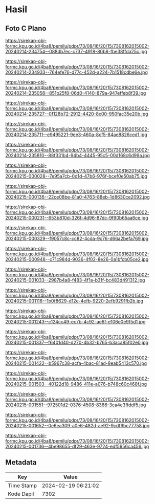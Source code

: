 # Hasil

## Foto C Plano

https://sirekap-obj-formc.kpu.go.id/4ba8/pemilu/pdpr/73/08/16/20/15/7308162015002-20240214-234754--088db7ec-c737-4918-80b8-fbe38ffda25c.jpg

https://sirekap-obj-formc.kpu.go.id/4ba8/pemilu/pdpr/73/08/16/20/15/7308162015002-20240214-234933--764efe76-d77c-452d-a224-7b1518cdbe6e.jpg

https://sirekap-obj-formc.kpu.go.id/4ba8/pemilu/pdpr/73/08/16/20/15/7308162015002-20240214-235058--851b25f8-06d0-4140-879a-947effeb8f39.jpg

https://sirekap-obj-formc.kpu.go.id/4ba8/pemilu/pdpr/73/08/16/20/15/7308162015002-20240214-235727--0f128b72-2912-4420-8c00-950fac35e20b.jpg

https://sirekap-obj-formc.kpu.go.id/4ba8/pemilu/pdpr/73/08/16/20/15/7308162015002-20240214-235711--e9495221-9ee3-460a-8cf5-84ae8826ced1.jpg

https://sirekap-obj-formc.kpu.go.id/4ba8/pemilu/pdpr/73/08/16/20/15/7308162015002-20240214-235810--88f331b4-94b4-4445-95c5-00d168c6d99a.jpg

https://sirekap-obj-formc.kpu.go.id/4ba8/pemilu/pdpr/73/08/16/20/15/7308162015002-20240215-000028--7e95a7cb-0d1d-47b6-976f-bcef0e50ab75.jpg

https://sirekap-obj-formc.kpu.go.id/4ba8/pemilu/pdpr/73/08/16/20/15/7308162015002-20240215-000136--22ce08be-81a0-4763-88eb-1d8630ce2092.jpg

https://sirekap-obj-formc.kpu.go.id/4ba8/pemilu/pdpr/73/08/16/20/15/7308162015002-20240215-000231--653b810d-326f-4d96-87dc-9f90b65aa6ce.jpg

https://sirekap-obj-formc.kpu.go.id/4ba8/pemilu/pdpr/73/08/16/20/15/7308162015002-20240215-000329--f9057c8c-cc82-4cda-9c76-d66a2befa769.jpg

https://sirekap-obj-formc.kpu.go.id/4ba8/pemilu/pdpr/73/08/16/20/15/7308162015002-20240215-000948--c71c984d-9036-4f02-8e26-0a1bfcb05ce2.jpg

https://sirekap-obj-formc.kpu.go.id/4ba8/pemilu/pdpr/73/08/16/20/15/7308162015002-20240215-001033--2987b4a8-f483-4f1a-b31f-bc483d491312.jpg

https://sirekap-obj-formc.kpu.go.id/4ba8/pemilu/pdpr/73/08/16/20/15/7308162015002-20240215-001116--1b0f8629-d12e-4efb-9220-2efb9291fb2b.jpg

https://sirekap-obj-formc.kpu.go.id/4ba8/pemilu/pdpr/73/08/16/20/15/7308162015002-20240215-001243--c124cc49-ec7b-4c92-ae6f-e106e0e9f5d1.jpg

https://sirekap-obj-formc.kpu.go.id/4ba8/pemilu/pdpr/73/08/16/20/15/7308162015002-20240215-001337--f6401d40-d270-4b32-b765-b3aca85f02e0.jpg

https://sirekap-obj-formc.kpu.go.id/4ba8/pemilu/pdpr/73/08/16/20/15/7308162015002-20240215-001422--b5967c38-acfa-4bac-81ad-8eab5413c570.jpg

https://sirekap-obj-formc.kpu.go.id/4ba8/pemilu/pdpr/73/08/16/20/15/7308162015002-20240215-001503--40122d18-9486-411e-a076-b748c60c468f.jpg

https://sirekap-obj-formc.kpu.go.id/4ba8/pemilu/pdpr/73/08/16/20/15/7308162015002-20240215-001551--972501d2-0376-4508-8366-3ca4e3ffddf5.jpg

https://sirekap-obj-formc.kpu.go.id/4ba8/pemilu/pdpr/73/08/16/20/15/7308162015002-20240215-001652--0e6ea309-a0e6-482d-ae92-9cdf6bc77758.jpg

https://sirekap-obj-formc.kpu.go.id/4ba8/pemilu/pdpr/73/08/16/20/15/7308162015002-20240215-001736--4be98655-df29-463e-9724-edf5956ca456.jpg


## Metadata

| Key        | Value               |
| ---------- | ------------------- |
| Time Stamp | 2024-02-19 06:21:02 |
| Kode Dapil | 7302                |



